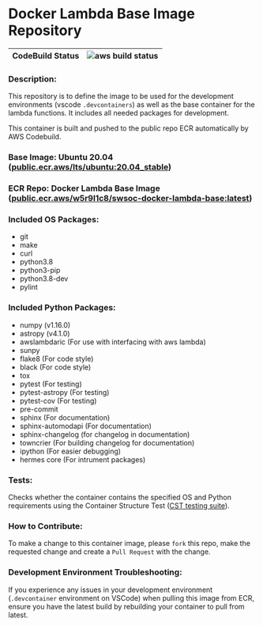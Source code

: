# Docker Lambda Base Image Repository

| **CodeBuild Status** |![aws build status](https://codebuild.us-east-2.amazonaws.com/badges?uuid=eyJlbmNyeXB0ZWREYXRhIjoic2VuODNucFFqN0VqbXlycWRzNmJFQWJ4OG9JU25EbldhZlFjMDlpemRvMXNpN0ptVFJwTkx0TW9WNGVYdDhHVEdnOGpkMUs5TTljVnhPenlNYmN5cmJrPSIsIml2UGFyYW1ldGVyU3BlYyI6ImNtUGRvVkw1M1h0RFVZMTUiLCJtYXRlcmlhbFNldFNlcmlhbCI6MX0%3D&branch=main)|
|-|-|

### **Description**:
This repository is to define the image to be used for the development environments (vscode `.devcontainers`) as well as the base container for the lambda functions. It includes all needed packages for development.

This container is built and pushed to the public repo ECR automatically by AWS Codebuild.

### **Base Image**: Ubuntu 20.04 ([public.ecr.aws/lts/ubuntu:20.04_stable](https://gallery.ecr.aws/lts/ubuntu))

### **ECR Repo:** Docker Lambda Base Image ([public.ecr.aws/w5r9l1c8/swsoc-docker-lambda-base:latest](https://gallery.ecr.aws/w5r9l1c8/swsoc-docker-lambda-base))

### **Included OS Packages:**
- git
- make
- curl
- python3.8
- python3-pip
- python3.8-dev
- pylint

### **Included Python Packages:**
- numpy (v1.16.0)
- astropy (v4.1.0)
- awslambdaric (For use with interfacing with aws lambda)
- sunpy
- flake8 (For code style)
- black (For code style)
- tox
- pytest (For testing)
- pytest-astropy (For testing)
- pytest-cov (For testing)
- pre-commit
- sphinx (For documentation)
- sphinx-automodapi (For documentation)
- sphinx-changelog (for changelog in documentation)
- towncrier (For building changelog for documentation)
- ipython (For easier debugging)
- hermes core (For intrument packages)

### **Tests:**
Checks whether the container contains the specified OS and Python requirements using the Container Structure Test ([CST testing suite](https://github.com/GoogleContainerTools/container-structure-test)). 

### **How to Contribute:**
To make a change to this container image, please `fork` this repo, make the requested change and create a `Pull Request` with the change.

### **Development Environment Troubleshooting:**
If you experience any issues in your development environment (`.devcontainer` environment on VSCode) when pulling this image from ECR, ensure you have the latest build by rebuilding your container to pull from latest.

